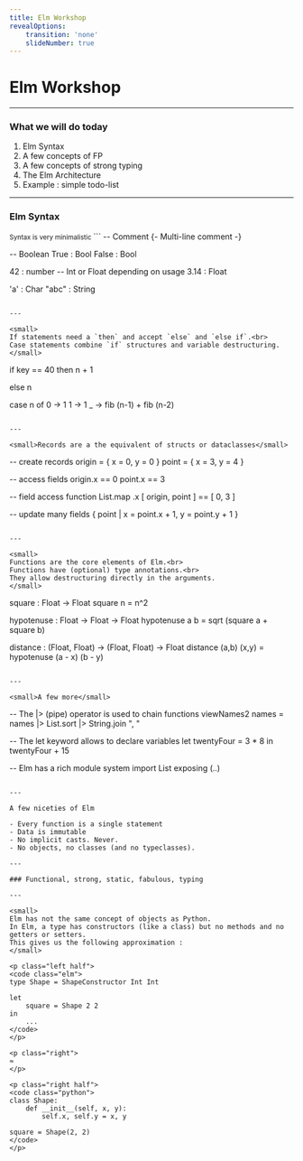 ```yaml
---
title: Elm Workshop
revealOptions:
    transition: 'none'
    slideNumber: true
---
```

<link rel="stylesheet" href="https://use.fontawesome.com/releases/v5.0.13/css/all.css" integrity="sha384-DNOHZ68U8hZfKXOrtjWvjxusGo9WQnrNx2sqG0tfsghAvtVlRW3tvkXWZh58N9jp" crossorigin="anonymous">
<h1>Elm Workshop</h1>

---

### What we will do today

1. Elm Syntax
2. A few concepts of FP
3. A few concepts of strong typing
4. The Elm Architecture
5. Example : simple todo-list

---

### Elm Syntax

<small>
Syntax is very minimalistic
</small>
```
-- Comment
{-
Multi-line comment
-}

-- Boolean
True  : Bool
False : Bool

42    : number  -- Int or Float depending on usage
3.14  : Float

'a'   : Char
"abc" : String
```

---

<small>
If statements need a `then` and accept `else` and `else if`.<br>
Case statements combine `if` structures and variable destructuring.
</small>

```
if key == 40 then
    n + 1

else
    n

case n of
  0 -> 1
  1 -> 1
  _ -> fib (n-1) + fib (n-2)
```

---

<small>Records are a the equivalent of structs or dataclasses</small>

```
-- create records
origin = { x = 0, y = 0 }
point = { x = 3, y = 4 }

-- access fields
origin.x == 0
point.x == 3

-- field access function
List.map .x [ origin, point ] == [ 0, 3 ]

-- update many fields
{ point | x = point.x + 1, y = point.y + 1 }
```

---

<small>
Functions are the core elements of Elm.<br>
Functions have (optional) type annotations.<br>
They allow destructuring directly in the arguments.
</small>
```
square : Float -> Float
square n =
  n^2

hypotenuse : Float -> Float -> Float
hypotenuse a b =
  sqrt (square a + square b)

distance : (Float, Float) -> (Float, Float) -> Float
distance (a,b) (x,y) =
  hypotenuse (a - x) (b - y)
```

---

<small>A few more</small>

```
-- The |> (pipe) operator is used to chain functions
viewNames2 names =
  names
    |> List.sort
    |> String.join ", "

-- The let keyword allows to declare variables
let
  twentyFour =
    3 * 8
in
twentyFour + 15

-- Elm has a rich module system
import List exposing (..)
```

---

A few niceties of Elm

- Every function is a single statement
- Data is immutable
- No implicit casts. Never.
- No objects, no classes (and no typeclasses).

---

### Functional, strong, static, fabulous, typing

---

<small>
Elm has not the same concept of objects as Python.
In Elm, a type has constructors (like a class) but no methods and no getters or setters.
This gives us the following approximation :
</small>

<p class="left half">
<code class="elm">
type Shape = ShapeConstructor Int Int

let
    square = Shape 2 2
in
    ...
</code>
</p>

<p class="right">
≈
</p>

<p class="right half">
<code class="python">
class Shape:
    def __init__(self, x, y):
        self.x, self.y = x, y

square = Shape(2, 2)
</code>
</p>
